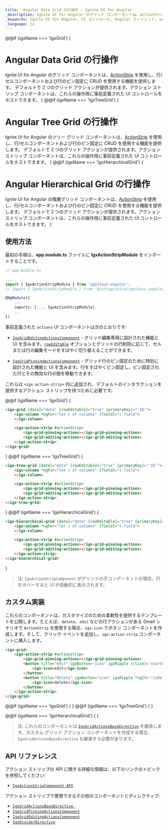 ```yaml
---
title:  Angular Data Grid の行操作 - Ignite UI for Angular 
_description: Ignite UI for Angular のグリッド コンポーネントは、ActionStrip を使用し、行/セルコンポーネントおよび行のピン固定に CRUD を使用する機能を提供します。
_keywords: Ignite UI for Angular, UI コントロール, Angular ウィジェット, web ウィジェット, UI ウィジェット, Angular, ネイティブ Angular コンポーネント スイート, ネイティブ Angular コントロール, ネイティブ Angular コンポーネント ライブラリ, Angular ActionStrip コンポーネント, Angular ActionStrip ディレクティブ, Angular ActionStrip コントロール
_language: ja
---
```

@@if (igxName === 'IgxGrid') {
# Angular Data Grid の行操作

Ignite UI for Angular のグリッド コンポーネントは、[ActionStrip](../action-strip.md) を使用し、行/セルコンポーネントおよび行のピン固定に CRUD を使用する機能を提供します。
デフォルトで 2 つのグリッド アクションが提供されます。アクション ストリップ コンポーネントは、これらの操作用に事前定義された UI コントロールをホストできます。
}
@@if (igxName === 'IgxTreeGrid') {
# Angular Tree Grid の行操作

Ignite UI for Angular のツリー グリッド コンポーネントは、[ActionStrip](../action-strip.md) を使用し、行/セルコンポーネントおよび行のピン固定に CRUD を使用する機能を提供します。
デフォルトで 2 つのグリッド アクションが提供されます。アクション ストリップ コンポーネントは、これらの操作用に事前定義された UI コントロールをホストできます。
}
@@if (igxName === 'IgxHierarchicalGrid') {
# Angular Hierarchical Grid の行操作

Ignite UI for Angular の階層グリッド コンポーネントは、[ActionStrip](../action-strip.md) を使用し、行/セルコンポーネントおよび行のピン固定に CRUD を使用する機能を提供します。
デフォルトで 2 つのグリッド アクションが提供されます。アクション ストリップ コンポーネントは、これらの操作用に事前定義された UI コントロールをホストできます。
}

## 使用方法

最初の手順は、**app.module.ts** ファイルに **IgxActionStripModule** をインポートすることです。

```typescript
// app.module.ts

...
import { IgxActionStripModule } from 'igniteui-angular';
// import { IgxActionStripModule } from '@infragistics/igniteui-angular'; for licensed package

@NgModule({
    ...
    imports: [..., IgxActionStripModule],
    ...
})
```

事前定義された `actions` UI コンポーネントは次のとおりです:
- [`IgxGridEditingActionsComponent`]({environment:angularApiUrl}/classes/igxgrideditingactionscomponent.html) - グリッド編集専用に設計された機能と UI を含みます。[`rowEditable`]({environment:angularApiUrl}/classes/IgxGridComponent.html#rowEditable) オプションとグリッドの行削除に応じて、セルまたは行の編集モードをすばやく切り替えることができます。

- [`IgxGridPinningActionsComponent`]({environment:angularApiUrl}/classes/igxgridpinningactionscomponent.html) - グリッド行のピン固定のために特別に設計された機能と UI を含みます。行をすばやくピン固定し、ピン固定された行とその無効な行の間を移動できます。

これらは `<igx-action-strip>` 内に追加され、デフォルトのインタラクションを提供するアクション ストリップを持つために必要です。

@@if (igxName === 'IgxGrid') {
```html
<igx-grid [data]="data" [rowEditable]="true" [primaryKey]="'ID'">
    <igx-column *ngFor="let c of columns" [field]="c.field">
    </igx-column>

    <igx-action-strip #actionStrip>
        <igx-grid-pinning-actions></igx-grid-pinning-actions>
        <igx-grid-editing-actions></igx-grid-editing-actions>
    </igx-action-strip>
</igx-grid>
```
}
@@if (igxName === 'IgxTreeGrid') {
```html
<igx-tree-grid [data]="data" [rowEditable]="true" [primaryKey]="'ID'">
    <igx-column *ngFor="let c of columns" [field]="c.field">
    </igx-column>

    <igx-action-strip #actionStrip>
        <igx-grid-pinning-actions></igx-grid-pinning-actions>
        <igx-grid-editing-actions></igx-grid-editing-actions>
    </igx-action-strip>
</igx-tree-grid>
```
}
@@if (igxName === 'IgxHierarchicalGrid') {
```html
<igx-hierarchical-grid [data]="data" [rowEditable]="true" [primaryKey]="'ID'">
    <igx-column *ngFor="let c of columns" [field]="c.field">
    </igx-column>

    <igx-action-strip #actionStrip>
        <igx-grid-pinning-actions></igx-grid-pinning-actions>
        <igx-grid-editing-actions></igx-grid-editing-actions>
    </igx-action-strip>
</igx-hierarchical-grid>
```
}

>注: `IgxActionStripComponent` がグリッドの子コンポーネントの場合、行をホバーすると UI が自動的に表示されます。

## カスタム実装

これらのコンポーネントは、カスタマイズのための柔軟性を提供するテンプレートを公開します。たとえば、`delete`、`edit` などの行アクションがある Gmail シナリオで `ActionStrip` を使用する場合、`igx-icon` でボタン コンポーネントを作成します。そして、クリック イベントを追加し、`igx-action-strip` コンポーネントに挿入します。

```html
<igx-grid>
    <igx-action-strip #actionstrip>
        <igx-grid-pinning-actions></igx-grid-pinning-actions>
        <button title="Edit" igxButton="icon" igxRipple (click)='startEdit(actionstrip.context)'>
            <igx-icon>edit</igx-icon>
        </button>
        <button title="Delete" igxButton="icon" igxRipple *ngIf='!isDeleted(actionstrip.context)' (click)='actionstrip.context.delete()'>
            <igx-icon>delete</igx-icon>
        </button>
    </igx-action-strip>
</igx-grid>
```

@@if (igxName === 'IgxGrid') {
<code-view style="height: 600px;" 
           data-demos-base-url="{environment:demosBaseUrl}" 
           iframe-src="{environment:demosBaseUrl}/grid/grid-action-strip" >
</code-view>
}
@@if (igxName === 'IgxTreeGrid') {
<code-view style="height: 600px;" 
           data-demos-base-url="{environment:demosBaseUrl}" 
           iframe-src="{environment:demosBaseUrl}/tree-grid/tree-grid-action-strip" >
</code-view>
}

@@if (igxName === 'IgxHierarchicalGrid') {
<code-view style="height: 600px;" 
           data-demos-base-url="{environment:demosBaseUrl}" 
           iframe-src="{environment:demosBaseUrl}/hierarchical-grid/hGrid-action-strip" >
</code-view>
}

>注: これらのコンポーネントは [`IgxGridActionsBaseDirective`]({environment:infragisticsBaseUrl}/classes/igxgridactionsbasedirective.html) を継承します。カスタム グリッド アクション コンポーネントを作成する場合、`IgxGridActionsBaseDirective` も継承する必要があります。

## API リファレンス

アクション ストリップの API に関する詳細な情報は、以下のリンクのトピックを参照してください:
* [`IgxActionStripComponent API`]({environment:angularApiUrl}/classes/igxactionstripcomponent.html)

アクション ストリップで使用できるその他のコンポーネントとディレクティブ:

* [`IgxGridActionsBaseDirective `]({environment:angularApiUrl}/classes/igxgridactionsbasedirective.html)
* [`IgxGridPinningActionsComponent`]({environment:angularApiUrl}/classes/igxpinningactionscomponent.html)
* [`IgxGridEditingActionsComponent`]({environment:angularApiUrl}/classes/igxeditingactionscomponent.html)
* [`IgxDividerDirective`]({environment:angularApiUrl}/classes/igxdividerdirective.html)